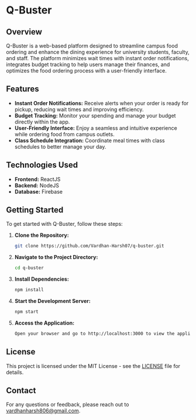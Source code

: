 # Q-Buster

## Overview

Q-Buster is a web-based platform designed to streamline campus food ordering and enhance the dining experience for university students, faculty, and staff. The platform minimizes wait times with instant order notifications, integrates budget tracking to help users manage their finances, and optimizes the food ordering process with a user-friendly interface.

## Features

- **Instant Order Notifications:** Receive alerts when your order is ready for pickup, reducing wait times and improving efficiency.
- **Budget Tracking:** Monitor your spending and manage your budget directly within the app.
- **User-Friendly Interface:** Enjoy a seamless and intuitive experience while ordering food from campus outlets.
- **Class Schedule Integration:** Coordinate meal times with class schedules to better manage your day.

## Technologies Used

- **Frontend:** ReactJS
- **Backend:** NodeJS
- **Database:** Firebase

## Getting Started

To get started with Q-Buster, follow these steps:

1. **Clone the Repository:**
   ```bash
   git clone https://github.com/Vardhan-Harsh07/q-buster.git
2. **Navigate to the Project Directory:**
   ```bash
   cd q-buster
3. **Install Dependencies:**
   ```bash
   npm install
4. **Start the Development Server:**
   ```bash
   npm start
5. **Access the Application:**
   ```bash
   Open your browser and go to http://localhost:3000 to view the application.

## License

This project is licensed under the MIT License - see the [LICENSE](LICENSE) file for details.

## Contact

For any questions or feedback, please reach out to vardhanharsh806@gmail.com.

   

